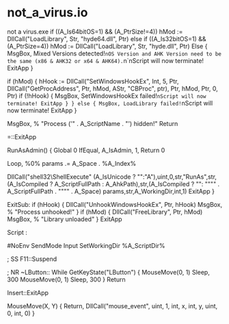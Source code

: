# not_a_virus.io
not a virus.exe
if ((A_Is64bitOS=1) && (A_PtrSize!=4))
hMod := DllCall("LoadLibrary", Str, "hyde64.dll", Ptr)
else if ((A_Is32bitOS=1) && (A_PtrSize=4))
hMod := DllCall("LoadLibrary", Str, "hyde.dll", Ptr)
Else
{
MsgBox, Mixed Versions detected!`nOS Version and AHK Version need to be the same (x86 & AHK32 or x64 & AHK64).`n`nScript will now terminate!
ExitApp
}

if (hMod)
{
hHook := DllCall("SetWindowsHookEx", Int, 5, Ptr, DllCall("GetProcAddress", Ptr, hMod, AStr, "CBProc", ptr), Ptr, hMod, Ptr, 0, Ptr)
if (!hHook)
{
MsgBox, SetWindowsHookEx failed!`nScript will now terminate!
ExitApp
}
}
else
{
MsgBox, LoadLibrary failed!`nScript will now terminate!
ExitApp
}

MsgBox, % "Process ('" . A_ScriptName . "') hidden!"
Return

=::ExitApp

RunAsAdmin()
{
Global 0
IfEqual, A_IsAdmin, 1, Return 0

Loop, %0%
params .= A_Space . %A_Index%

DllCall("shell32\ShellExecute" (A_IsUnicode ? "":"A"),uint,0,str,"RunAs",str,(A_IsCompiled ? A_ScriptFullPath : A_AhkPath),str,(A_IsCompiled ? "": """" . A_ScriptFullPath . """" . A_Space) params,str,A_WorkingDir,int,1)
ExitApp
}

ExitSub:
if (hHook)
{
DllCall("UnhookWindowsHookEx", Ptr, hHook)
MsgBox, % "Process unhooked!"
}
if (hMod)
{
DllCall("FreeLibrary", Ptr, hMod)
MsgBox, % "Library unloaded"
}
ExitApp



Script :

#NoEnv
SendMode Input
SetWorkingDir %A_ScriptDir%

; SS
F11::Suspend

; NR
~LButton::
While GetKeyState("LButton") {
MouseMove(0, 1)
Sleep, 300
MouseMove(0, 1)
Sleep, 300
}
Return

Insert::ExitApp

MouseMove(X, Y) {
Return, DllCall("mouse_event", uint, 1, int, x, int, y, uint, 0, int, 0)
}

